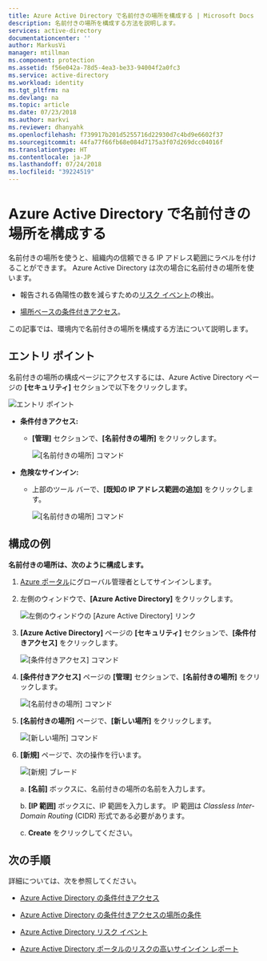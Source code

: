 ```yaml
---
title: Azure Active Directory で名前付きの場所を構成する | Microsoft Docs
description: 名前付きの場所を構成する方法を説明します。
services: active-directory
documentationcenter: ''
author: MarkusVi
manager: mtillman
ms.component: protection
ms.assetid: f56e042a-78d5-4ea3-be33-94004f2a0fc3
ms.service: active-directory
ms.workload: identity
ms.tgt_pltfrm: na
ms.devlang: na
ms.topic: article
ms.date: 07/23/2018
ms.author: markvi
ms.reviewer: dhanyahk
ms.openlocfilehash: f739917b201d5255716d22930d7c4bd9e6602f37
ms.sourcegitcommit: 44fa77f66fb68e084d7175a3f07d269dcc04016f
ms.translationtype: HT
ms.contentlocale: ja-JP
ms.lasthandoff: 07/24/2018
ms.locfileid: "39224519"
---
```

# <a name="configure-named-locations-in-azure-active-directory"></a>Azure Active Directory で名前付きの場所を構成する

名前付きの場所を使うと、組織内の信頼できる IP アドレス範囲にラベルを付けることができます。 Azure Active Directory は次の場合に名前付きの場所を使います。

- 報告される偽陽性の数を減らすための[リスク イベント](active-directory-reporting-risk-events.md)の検出。  

- [場所ベースの条件付きアクセス](active-directory-conditional-access-locations.md)。


この記事では、環境内で名前付きの場所を構成する方法について説明します。


## <a name="entry-points"></a>エントリ ポイント

名前付きの場所の構成ページにアクセスするには、Azure Active Directory ページの **[セキュリティ]** セクションで以下をクリックします。

![エントリ ポイント](./media/active-directory-named-locations/34.png)

- **条件付きアクセス:**

    - **[管理]** セクションで、**[名前付きの場所]** をクリックします。
    
        ![[名前付きの場所] コマンド](./media/active-directory-named-locations/06.png)

- **危険なサインイン:**

    - 上部のツール バーで、**[既知の IP アドレス範囲の追加]** をクリックします。

       ![[名前付きの場所] コマンド](./media/active-directory-named-locations/35.png)



## <a name="configuration-example"></a>構成の例

**名前付きの場所は、次のように構成します。**

1. [Azure ポータル](https://portal.azure.com)にグローバル管理者としてサインインします。

2. 左側のウィンドウで、**[Azure Active Directory]** をクリックします。

    ![左側のウィンドウの [Azure Active Directory] リンク](./media/active-directory-named-locations/01.png)

3. **[Azure Active Directory]** ページの **[セキュリティ]** セクションで、**[条件付きアクセス]** をクリックします。

    ![[条件付きアクセス] コマンド](./media/active-directory-named-locations/05.png)


4. **[条件付きアクセス]** ページの **[管理]** セクションで、**[名前付きの場所]** をクリックします。

    ![[名前付きの場所] コマンド](./media/active-directory-named-locations/06.png)


5. **[名前付きの場所]** ページで、**[新しい場所]** をクリックします。

    ![[新しい場所] コマンド](./media/active-directory-named-locations/07.png)


6. **[新規]** ページで、次の操作を行います。

    ![[新規] ブレード](./media/active-directory-named-locations/61.png)

    a. **[名前]** ボックスに、名前付きの場所の名前を入力します。

    b. **[IP 範囲]** ボックスに、IP 範囲を入力します。 IP 範囲は *Classless Inter-Domain Routing* (CIDR) 形式である必要があります。  

    c. **Create** をクリックしてください。



## <a name="next-steps"></a>次の手順

詳細については、次を参照してください。

- [Azure Active Directory の条件付きアクセス](active-directory-conditional-access-azure-portal.md)

- [Azure Active Directory の条件付きアクセスの場所の条件](active-directory-conditional-access-locations.md)

- [Azure Active Directory リスク イベント](active-directory-reporting-risk-events.md)

- [Azure Active Directory ポータルのリスクの高いサインイン レポート](active-directory-reporting-security-risky-sign-ins.md)  
